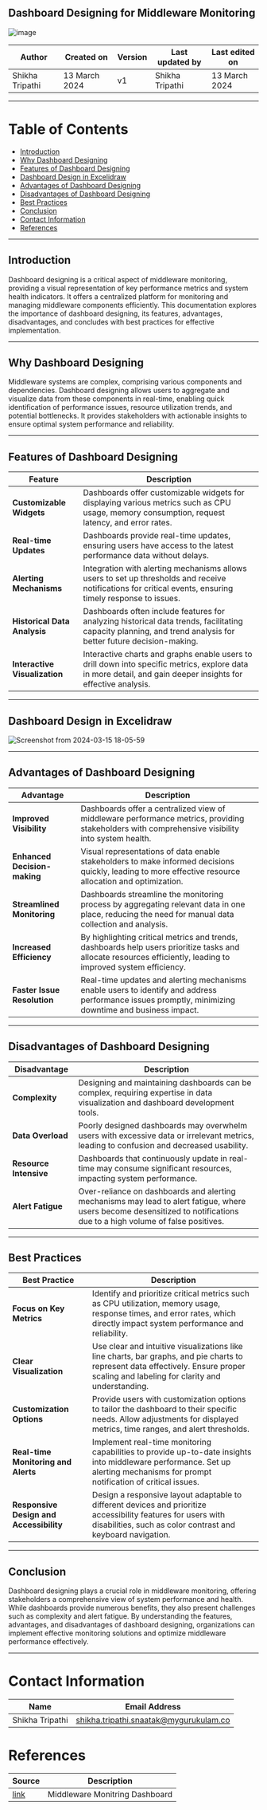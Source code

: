 ## Dashboard Designing for Middleware Monitoring
![image](https://github.com/CodeOps-Hub/Documentation/assets/156056746/51fe19df-1c09-4936-81d0-a586bb306ea8)


|   Author     |  Created on   |  Version   | Last updated by | Last edited on |
| ------------ | --------------| -----------|---------------- |--------------- |
| Shikha Tripathi | 13 March 2024 |     v1     | Shikha Tripathi   | 13 March 2024  |
---
# Table of Contents 
+ [Introduction](#Introduction)
+ [Why Dashboard Designing](#Why-Dashboard-Designing)
+ [Features of Dashboard Designing](#Features-of-Dashboard-Designing)
+ [Dashboard Design in Excelidraw](#Dashboard-Design-in-Excelidraw)
+ [ Advantages of Dashboard Designing](#Advantages-of-Dashboard-Designing)
+ [Disadvantages of Dashboard Designing](#Disadvantages-of-Dashboard-Designing)
+ [Best Practices](#Best-Practices)
+ [Conclusion](#Conclusion)
+ [Contact Information](#contact-information)
+ [References](#References)
***
## Introduction
Dashboard designing is a critical aspect of middleware monitoring, providing a visual representation of key performance metrics and system health indicators. It offers a centralized platform for monitoring and managing middleware components efficiently. This documentation explores the importance of dashboard designing, its features, advantages, disadvantages, and concludes with best practices for effective implementation.
***
## Why Dashboard Designing
Middleware systems are complex, comprising various components and dependencies. Dashboard designing allows users to aggregate and visualize data from these components in real-time, enabling quick identification of performance issues, resource utilization trends, and potential bottlenecks. It provides stakeholders with actionable insights to ensure optimal system performance and reliability.
***
## Features of Dashboard Designing
| Feature |	Description |
|---------|-------------|
|**Customizable Widgets**|	Dashboards offer customizable widgets for displaying various metrics such as CPU usage, memory consumption, request latency, and error rates.|
|**Real-time Updates** |	Dashboards provide real-time updates, ensuring users have access to the latest performance data without delays.|
| **Alerting Mechanisms** |	Integration with alerting mechanisms allows users to set up thresholds and receive notifications for critical events, ensuring timely response to issues.|
| **Historical Data Analysis** |	Dashboards often include features for analyzing historical data trends, facilitating capacity planning, and trend analysis for better future decision-making.|
| **Interactive Visualization** | Interactive charts and graphs enable users to drill down into specific metrics, explore data in more detail, and gain deeper insights for effective analysis.|
***
## Dashboard Design in Excelidraw
![Screenshot from 2024-03-15 18-05-59](https://github.com/CodeOps-Hub/Documentation/assets/156056746/d9446171-ea29-4701-8547-daae53baef33)

***

## Advantages of Dashboard Designing
| Advantage |	Description  |
|-----------|------------------|
|**Improved Visibility**	| Dashboards offer a centralized view of middleware performance metrics, providing stakeholders with comprehensive visibility into system health.|
|**Enhanced Decision-making**	| Visual representations of data enable stakeholders to make informed decisions quickly, leading to more effective resource allocation and optimization.|
| **Streamlined Monitoring**|	Dashboards streamline the monitoring process by aggregating relevant data in one place, reducing the need for manual data collection and analysis.|
| **Increased Efficiency**	| By highlighting critical metrics and trends, dashboards help users prioritize tasks and allocate resources efficiently, leading to improved system efficiency.|
|**Faster Issue Resolution** | Real-time updates and alerting mechanisms enable users to identify and address performance issues promptly, minimizing downtime and business impact.|
***
## Disadvantages of Dashboard Designing
| Disadvantage |	Description |
|--------------|---------------|
|**Complexity**| Designing and maintaining dashboards can be complex, requiring expertise in data visualization and dashboard development tools.|
|**Data Overload**|	Poorly designed dashboards may overwhelm users with excessive data or irrelevant metrics, leading to confusion and decreased usability.|
|**Resource Intensive** |	Dashboards that continuously update in real-time may consume significant resources, impacting system performance.|
| **Alert Fatigue** |	Over-reliance on dashboards and alerting mechanisms may lead to alert fatigue, where users become desensitized to notifications due to a high volume of false positives.|
***
## Best Practices
| Best Practice	| Description |
|---------------|-------------|
| **Focus on Key Metrics**| Identify and prioritize critical metrics such as CPU utilization, memory usage, response times, and error rates, which directly impact system performance and reliability.|
| **Clear Visualization** |	Use clear and intuitive visualizations like line charts, bar graphs, and pie charts to represent data effectively. Ensure proper scaling and labeling for clarity and understanding.|
|**Customization Options**| Provide users with customization options to tailor the dashboard to their specific needs. Allow adjustments for displayed metrics, time ranges, and alert thresholds.|
| **Real-time Monitoring and Alerts**	| Implement real-time monitoring capabilities to provide up-to-date insights into middleware performance. Set up alerting mechanisms for prompt notification of critical issues.|
| **Responsive Design and Accessibility**	| Design a responsive layout adaptable to different devices and prioritize accessibility features for users with disabilities, such as color contrast and keyboard navigation.|
  ***
  
## Conclusion
Dashboard designing plays a crucial role in middleware monitoring, offering stakeholders a comprehensive view of system performance and health. While dashboards provide numerous benefits, they also present challenges such as complexity and alert fatigue. By understanding the features, advantages, and disadvantages of dashboard designing, organizations can implement effective monitoring solutions and optimize middleware performance effectively.

***
# Contact Information

|  Name                     |        	Email Address           |
| ------------              | --------------------------------|
| Shikha Tripathi           |  shikha.tripathi.snaatak@mygurukulam.co|  

# References

|  Source                                                                                 |        Description    |
| ------------                                                                            | ----------------------|
| [link](https://middleware.io/blog/real-user-monitoring-with-middleware/) | Middleware Monitring Dashboard |
      
